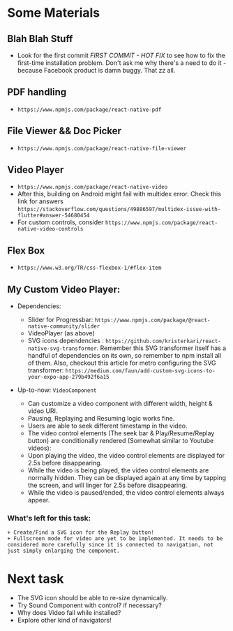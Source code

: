 # Some Materials
## Blah Blah Stuff
- Look for the first commit *FIRST COMMIT - HOT FIX* to see how to fix the first-time installation problem. Don't ask me why there's a need to do it - because Facebook product is damn buggy. That zz all.

## PDF handling
- `https://www.npmjs.com/package/react-native-pdf`

## File Viewer && Doc Picker
- `https://www.npmjs.com/package/react-native-file-viewer`

## Video Player
- `https://www.npmjs.com/package/react-native-video`
- After this, building on Android might fail with multidex error. Check this link for answers `https://stackoverflow.com/questions/49886597/multidex-issue-with-flutter#answer-54680454`
- For custom controls, consider `https://www.npmjs.com/package/react-native-video-controls`

## Flex Box
- `https://www.w3.org/TR/css-flexbox-1/#flex-item`

## My Custom Video Player:
- Dependencies: 
    + Slider for Progressbar: `https://www.npmjs.com/package/@react-native-community/slider`
    + VideoPlayer (as above)
    + SVG icons dependencies : `https://github.com/kristerkari/react-native-svg-transformer`. Remember this SVG transformer itself has a handful of dependencies on its own, so remember to npm install all of them. Also, checkout this article for metro configuring the SVG transformer: `https://medium.com/faun/add-custom-svg-icons-to-your-expo-app-279b492f6a15`

- Up-to-now: `VideoComponent`
    + Can customize a video component with different width, height & video URI.
    + Pausing, Replaying and Resuming logic works fine.
    + Users are able to seek different timestamp in the video.
    + The video control elements (The seek bar & Play/Resume/Replay button) are conditionally rendered (Somewhat similar to Youtube videos):
    + Upon playing the video, the video control elements are displayed for 2.5s before disappearing. 
    + While the video is being played, the video control elements are normally hidden. They can be displayed again at any time by tapping the screen, and will linger for 2.5s before disappearing.
    + While the video is paused/ended, the video control elements always appear.
### What's left for this task:
    + Create/Find a SVG icon for the Replay button!
    + Fullscreen mode for video are yet to be implemented. It needs to be considered more carefully since it is connected to navigation, not just simply enlarging the component.

# Next task
- The SVG icon should be able to re-size dynamically.
- Try Sound Component with control? if necessary?
- Why does Video fail while installed?
- Explore other kind of navigators!